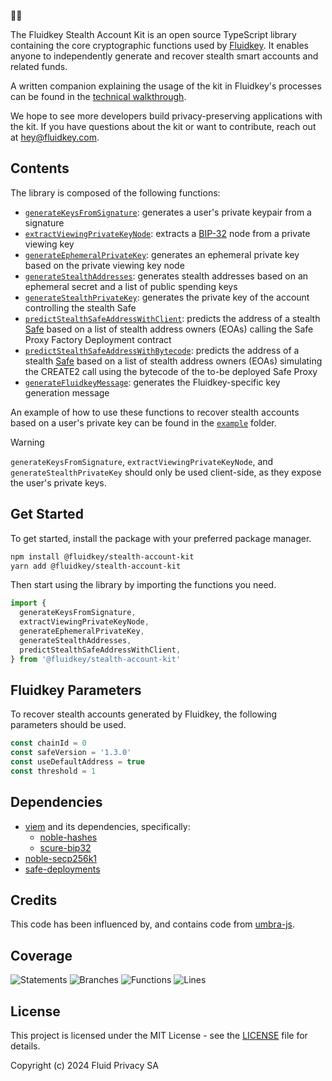 😶‍🌫️

The Fluidkey Stealth Account Kit is an open source TypeScript library containing the core cryptographic functions used by [Fluidkey](https://fluidkey.com). It enables anyone to independently generate and recover stealth smart accounts and related funds.  

A written companion explaining the usage of the kit in Fluidkey's processes can be found in the [technical walkthrough](https://docs.fluidkey.com/technical-walkthrough).

We hope to see more developers build privacy-preserving applications with the kit. If you have questions about the kit or want to contribute, reach out at hey@fluidkey.com.

Contents
--------
The library is composed of the following functions:
- [`generateKeysFromSignature`](/src/generateKeysFromSignature.ts): generates a user's private keypair from a signature
- [`extractViewingPrivateKeyNode`](/src/extractViewingPrivateKeyNode.ts): extracts a [BIP-32](https://github.com/bitcoin/bips/blob/master/bip-0032.mediawiki) node from a private viewing key
- [`generateEphemeralPrivateKey`](/src/generateEphemeralPrivateKey.ts): generates an ephemeral private key based on the private viewing key node
- [`generateStealthAddresses`](/src/generateStealthAddresses.ts): generates stealth addresses based on an ephemeral secret and a list of public spending keys
- [`generateStealthPrivateKey`](/src/generateStealthPrivateKey.ts): generates the private key of the account controlling the stealth Safe
- [`predictStealthSafeAddressWithClient`](/src/predictStealthSafeAddress.ts): predicts the address of a stealth [Safe](https://safe.global/) based on a list of stealth address owners (EOAs) calling the Safe Proxy Factory Deployment contract
- [`predictStealthSafeAddressWithBytecode`](/src/predictStealthSafeAddress.ts): predicts the address of a stealth [Safe](https://safe.global/) based on a list of stealth address owners (EOAs) simulating the CREATE2 call using the bytecode of the to-be deployed Safe Proxy
- [`generateFluidkeyMessage`](/src/utils/generateFluidkeyMessage.ts): generates the Fluidkey-specific key generation message

An example of how to use these functions to recover stealth accounts based on a user's private key can be found in the [`example`](/src/example/example.ts) folder. 

> [!WARNING]
> `generateKeysFromSignature`, `extractViewingPrivateKeyNode`, and `generateStealthPrivateKey` should only be used client-side, as they expose the user's private keys.

Get Started
-----------
To get started, install the package with your preferred package manager.
  
  ```bash
  npm install @fluidkey/stealth-account-kit
  yarn add @fluidkey/stealth-account-kit
  ```

Then start using the library by importing the functions you need. 

```typescript
import { 
  generateKeysFromSignature, 
  extractViewingPrivateKeyNode,
  generateEphemeralPrivateKey,
  generateStealthAddresses,
  predictStealthSafeAddressWithClient,
} from '@fluidkey/stealth-account-kit'
```

Fluidkey Parameters
-------------------

To recover stealth accounts generated by Fluidkey, the following parameters should be used.

```typescript
const chainId = 0
const safeVersion = '1.3.0'
const useDefaultAddress = true
const threshold = 1
```

Dependencies
------------
- [viem](https://github.com/wevm/viem) and its dependencies, specifically:
  - [noble-hashes](https://github.com/paulmillr/noble-hashes)
  - [scure-bip32](https://github.com/paulmillr/scure-bip32)
- [noble-secp256k1](https://github.com/paulmillr/noble-secp256k1)
- [safe-deployments](https://github.com/safe-global/safe-deployments)

Credits
-------
This code has been influenced by, and contains code from [umbra-js](https://github.com/ScopeLift/umbra-protocol).

Coverage
-------------
![Statements](https://img.shields.io/badge/statements-100%25-brightgreen.svg?style=flat)
![Branches](https://img.shields.io/badge/branches-100%25-brightgreen.svg?style=flat)
![Functions](https://img.shields.io/badge/functions-100%25-brightgreen.svg?style=flat)
![Lines](https://img.shields.io/badge/lines-100%25-brightgreen.svg?style=flat)

License
-------
This project is licensed under the MIT License - see the [LICENSE](LICENSE) file for details.

Copyright (c) 2024 Fluid Privacy SA
